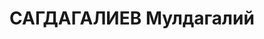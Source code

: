 ---
title: САГДАГАЛИЕВ Мулдагалий
description: "Род. в 1906, Западно-Казахстанская обл., Чингирлаузский р-н, Мирзояновка,\
  \ казах, обр.: высшее. Проживал: Кустанайская обл., Кустанай. Председатель, суд\
  \ областной. \n  Арестован 07.09.1937. Обв. по ст. 58-2, 58-7, 58-8, 58-11 УК РСФСР.\
  \ Приговор: выездная сессия ВК ВС СССР, 03.03.1938 – ВМН. \n  Реабилитирован Прокуратурой\
  \ Костанайской обл. в 1993"
---